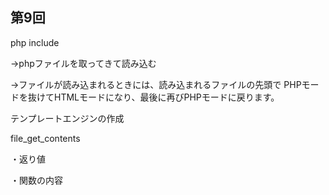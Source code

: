 ## 第9回
php include

→phpファイルを取ってきて読み込む

→ファイルが読み込まれるときには、読み込まれるファイルの先頭で PHPモードを抜けてHTMLモードになり、最後に再びPHPモードに戻ります。



テンプレートエンジンの作成



file_get_contents

・返り値

・関数の内容
